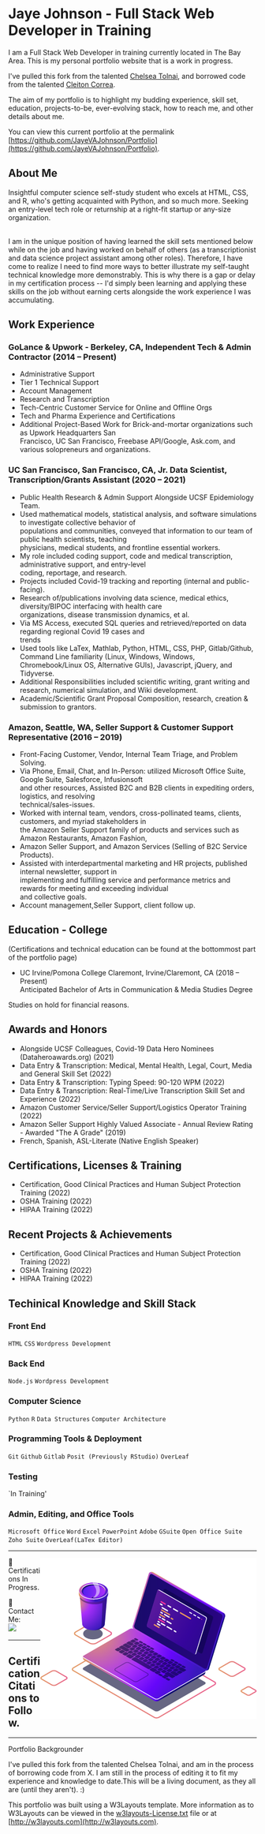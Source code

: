 # Jaye Johnson - Full Stack Web Developer in Training

I am a Full Stack Web Developer in training currently located in The Bay Area. This is my personal portfolio website that is a work in progress.

I've pulled this fork from the talented [Chelsea Tolnai](https://github.com/ChelseaTolnai/Portfolio), and borrowed code from the talented [Cleiton Correa](https://github.com/CleitonCorrea/my-certifications).

The aim of my portfolio is to highlight my budding experience, skill set, education, projects-to-be, ever-evolving stack, how to reach me, and other details about me.

You can view this current portfolio at the permalink [https://github.com/JayeVAJohnson/Portfolio](https://github.com/JayeVAJohnson/Portfolio).

## About Me

Insightful computer science self-study student who excels at HTML, CSS, and R, who's getting acquainted with Python, and so much more. Seeking an entry-level tech role or returnship at a right-fit startup or any-size organization.<br>

<br>I am in the unique position of having learned the skill sets mentioned below while on the job and having worked on behalf of others (as a transcriptionist and data science project assistant among other roles). Therefore, I have come to realize I need to find more ways to better illustrate my self-taught technical knowledge more demonstrably. This is why there is a gap or delay in my certification process -- I'd simply been learning and applying these skills on the job without earning certs alongside the work experience I was accumulating. 

</p>

## Work Experience

### GoLance & Upwork - Berkeley, CA, Independent Tech & Admin Contractor (2014 – Present)

- Administrative Support</br>
- Tier 1 Technical Support</br>
- Account Management</br>
- Research and Transcription</br>
- Tech-Centric Customer Service for Online and Offline Orgs</br>
- Tech and Pharma Experience and Certifications</br>
- Additional Project-Based Work for Brick-and-mortar organizations such as Upwork Headquarters San</br>
  Francisco, UC San Francisco, Freebase API/Google, Ask.com, and various solopreneurs and organizations.</br>

### UC San Francisco, San Francisco, CA, Jr. Data Scientist, Transcription/Grants Assistant (2020 – 2021)

- Public Health Research & Admin Support Alongside UCSF Epidemiology Team.</br>
- Used mathematical models, statistical analysis, and software simulations to investigate collective behavior of</br>
  populations and communities, conveyed that information to our team of public health scientists, teaching</br>
  physicians, medical students, and frontline essential workers.</br>
- My role included coding support, code and medical transcription, administrative support, and entry-level</br>
  coding, reportage, and research.</br>
- Projects included Covid-19 tracking and reporting (internal and public-facing).</br>
- Research of/publications involving data science, medical ethics, diversity/BIPOC interfacing with health care</br>
  organizations, disease transmission dynamics, et al.</br>
- Via MS Access, executed SQL queries and retrieved/reported on data regarding regional Covid 19 cases and</br>
  trends</br>
- Used tools like LaTex, Mathlab, Python, HTML, CSS, PHP, Gitlab/Github, Command Line familiarity (Linux,
  Windows, Windows, Chromebook/Linux OS, Alternative GUIs), Javascript, jQuery, and Tidyverse.</br>
- Additional Responsibilities included scientific writing, grant writing and research, numerical simulation, and
  Wiki development.</br>
- Academic/Scientific Grant Proposal Composition, research, creation & submission to grantors.</br>


### Amazon, Seattle, WA, Seller Support & Customer Support Representative (2016 – 2019)

- Front-Facing Customer, Vendor, Internal Team Triage, and Problem Solving.</br>
- Via Phone, Email, Chat, and In-Person: utilized Microsoft Office Suite, Google Suite, Salesforce, Infusionsoft</br>
  and other resources, Assisted B2C and B2B clients in expediting orders, logistics, and resolving</br>
  technical/sales-issues.</br>
- Worked with internal team, vendors, cross-pollinated teams, clients, customers, and myriad stakeholders in</br>
  the Amazon Seller Support family of products and services such as Amazon Restaurants, Amazon Fashion,</br>
- Amazon Seller Support, and Amazon Services (Selling of B2C Service Products).</br>
- Assisted with interdepartmental marketing and HR projects, published internal newsletter, support in</br>
  implementing and fulfilling service and performance metrics and rewards for meeting and exceeding individual</br>
  and collective goals.</br>
- Account management,Seller Support, client follow up.</br>


## Education - College
   (Certifications and technical education can be found at the bottommost part of the portfolio page)
   
- UC Irvine/Pomona College Claremont, Irvine/Claremont, CA (2018 – Present)</br>
  Anticipated Bachelor of Arts in Communication & Media Studies Degree </br>

 Studies on hold for financial reasons.</br>

## Awards and Honors

- Alongside UCSF Colleagues, Covid-19 Data Hero Nominees (Dataheroawards.org) (2021)</br>
- Data Entry & Transcription: Medical, Mental Health, Legal, Court, Media and General Skill Set (2022)</br>
- Data Entry & Transcription: Typing Speed: 90-120 WPM (2022)</br>
- Data Entry & Transcription: Real-Time/Live Transcription Skill Set and Experience (2022)</br>
- Amazon Customer Service/Seller Support/Logistics Operator Training (2022)</br>
- Amazon Seller Support Highly Valued Associate - Annual Review Rating - Awarded "The A Grade" (2019)</br>
- French, Spanish, ASL-Literate (Native English Speaker)</br>

## Certifications, Licenses & Training
- Certification, Good Clinical Practices and Human Subject Protection Training (2022)</br>
- OSHA Training (2022)</br>
- HIPAA Training (2022)</br>


## Recent Projects & Achievements 
- Certification, Good Clinical Practices and Human Subject Protection Training (2022)</br>
- OSHA Training (2022)</br>
- HIPAA Training (2022)</br>
 
## Techinical Knowledge and Skill Stack

### Front End

`HTML` `CSS` `Wordpress Development`

### Back End

`Node.js` `Wordpress Development`

### Computer Science

`Python` `R` `Data Structures` `Computer Architecture`

### Programming Tools & Deployment

`Git` `Github` `Gitlab` `Posit (Previously RStudio)` `OverLeaf` 

### Testing

`In Training'

### Admin, Editing, and Office Tools

`Microsoft Office` `Word` `Excel` `PowerPoint` `Adobe` `GSuite` `Open Office Suite` `Zoho Suite` `OverLeaf(LaTex Editor)` 


----------------------

<img src="https://github.com/JayeVAJohnson/Portfolio/blob/master/images/computer-illustration.png" align="right" alt="Computador iuriCode">

<p align="left">
 🦄  Certifications In Progress.
 
</p>
 
 🤝 Contact Me:
 </br>
  <a href="https://www.linkedin.com/in/jayevajohnson" alt="Linkedin" target="_blank" >
  <img src="https://img.shields.io/badge/-Linkedin-0e76a8?style=flat-square&logo=Linkedin&logoColor=white&link=https://www.linkedin.com/in/jayevajohnson/" /></a>
 
</p>  
 
----------------------

## Certification Citations to Follow. 

----------------------
Portfolio Backgrounder

I've pulled this fork from the talented Chelsea Tolnai, and am in the process of borrowing code from X.  I am still in the process of editing it to fit my experience and knowledge to date.This will be a living document, as they all are (until they aren't). :)

This portfolio was built using a W3Layouts template. More information as to W3Layouts can be viewed in the [w3layouts-License.txt](w3layouts-License.txt) file or at [http://w3layouts.com](http://w3layouts.com).
